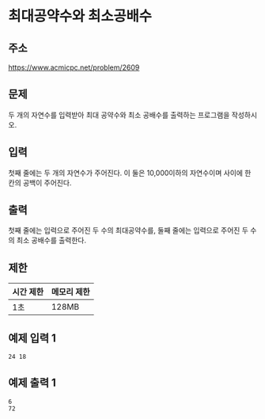 # 최대공약수와 최소공배수

## 주소
https://www.acmicpc.net/problem/2609

## 문제
두 개의 자연수를 입력받아 최대 공약수와 최소 공배수를 출력하는 프로그램을 작성하시오.

## 입력
첫째 줄에는 두 개의 자연수가 주어진다. 이 둘은 10,000이하의 자연수이며 사이에 한 칸의 공백이 주어진다.

## 출력
첫째 줄에는 입력으로 주어진 두 수의 최대공약수를, 둘째 줄에는 입력으로 주어진 두 수의 최소 공배수를 출력한다.

## 제한
| 시간 제한 | 메모리 제한 |
| ------ | ------ |
| 1초 | 128MB |

## 예제 입력 1
``` plaintext 
24 18
```
## 예제 출력 1
``` plaintext 
6
72
```